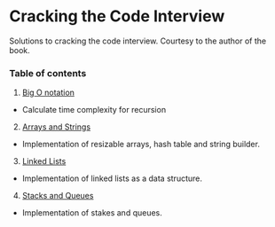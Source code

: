 # Cracking the Code Interview
Solutions to cracking the code interview. Courtesy to the author of the book.

### Table of contents
1. [Big O notation](./big_o_notation)
  - Calculate time complexity for recursion

2. [Arrays and Strings](./arrays_and_strings)
  - Implementation of resizable arrays, hash table and string builder.

3. [Linked Lists](./linked_lists)
  - Implementation of linked lists as a data structure.

4. [Stacks and Queues](./stakes_and_queues)
  - Implementation of stakes and queues.
